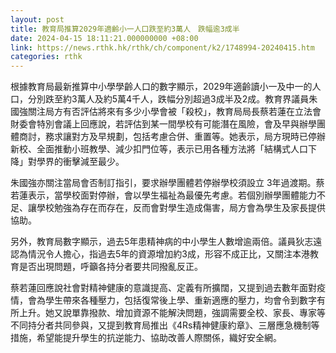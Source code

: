 ```yaml
---
layout: post
title: 教育局推算2029年適齡小一人口跌至約3萬人　跌幅逾3成半
date: 2024-04-15 18:11:21.000000000 +08:00
link: https://news.rthk.hk/rthk/ch/component/k2/1748994-20240415.htm
categories: rthk
---
```


根據教育局最新推算中小學學齡人口的數字顯示，2029年適齡讀小一及中一的人口，分別跌至約3萬人及約5萬4千人，跌幅分別超過3成半及2成。教育界議員朱國強關注局方有否評估將來有多少小學會被「殺校」，教育局局長蔡若蓮在立法會財委會特別會議上回應說，若評估到某一間學校有可能潛在風險，會及早與辦學團體商討，務求讓對方及早規劃，包括考慮合併、重置等。她表示，局方現時已停辦新校、全面推動小班教學、減少扣門位等，表示已用各種方法將「結構式人口下降」對學界的衝擊減至最少。

朱國強亦關注當局會否制訂指引，要求辦學團體若停辦學校須設立 3年過渡期。蔡若蓮表示，當學校面對停辦，會以學生福祉為最優先考慮。若個別辦學團體能力不足、讓學校勉強為存在而存在，反而會對學生造成傷害，局方會為學生及家長提供協助。

另外，教育局數字顯示，過去5年患精神病的中小學生人數增逾兩倍。議員狄志遠認為情況令人擔心，指過去5年的資源增加約3成，形容不成正比，又關注本港教育是否出現問題，呼籲各持分者要共同撥亂反正。

蔡若蓮回應說社會對精神健康的意識提高、定義有所擴闊，又提到過去數年面對疫情，會為學生帶來各種壓力，包括復常後上學、重新適應的壓力，均會令到數字有所上升。她又說單靠撥款、增加資源不能解決問題，強調需要全校、家長、專家等不同持分者共同參與，又提到教育局推出《4Rs精神健康約章》、三層應急機制等措施，希望能提升學生的抗逆能力、協助改善人際關係，織好安全網。
